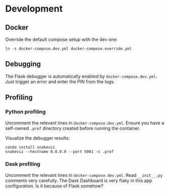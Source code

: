 # Development

## Docker

Override the default compose setup with the dev one:

```
ln -s docker-compose.dev.yml docker-compose.override.yml
```


## Debugging

The Flask debugger is automatically enabled by `docker-compose.dev.yml`. Just trigger an
error and enter the PIN from the logs.


## Profiling

### Python profiling

Uncomment the relevant lines in `docker-compose.dev.yml`. Ensure you have a self-owned
`.prof` directory created before running the container.

Visualize the debugger results:

```
conda install snakeviz
snakeviz --hostname 0.0.0.0 --port 5001 -s .prof
```


### Dask profiling

Uncomment the relevant lines in `docker-compose.dev.yml`. Read `__init__.py` comments
very carefully. The Dask Dashboard is very flaky in this app configuration. Is it
because of Flask somehow?
